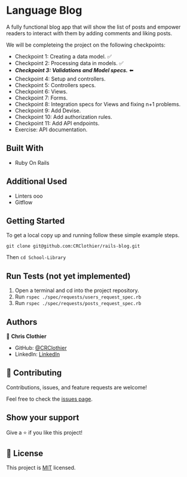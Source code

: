 # Language Blog

A fully functional blog app that will show the list of posts and empower readers to interact with them by adding comments and liking posts.

We will be completeing the project on the following checkpoints:

- Checkpoint 1: Creating a data model. ✅
- Checkpoint 2: Processing data in models. ✅
- ***Checkpoint 3:  Validations and Model specs.*** ⬅️
- Checkpoint 4: Setup and controllers.
- Checkpoint 5: Controllers specs.
- Checkpoint 6: Views.
- Checkpoint 7: Forms.
- Checkpoint 8: Integration specs for Views and fixing n+1 problems.
- Checkpoint 9: Add Devise.
- Checkpoint 10: Add authorization rules.
- Checkpoint 11: Add API endpoints.
- Exercise: API documentation.

## Built With

- Ruby On Rails

## Additional Used

- Linters ooo
- Gitflow


## Getting Started

To get a local copy up and running follow these simple example steps.

`git clone git@github.com:CRClothier/rails-blog.git `

Then `cd School-Library`

## Run Tests (not yet implemented)

1. Open a terminal and cd into the project repository.
2. Run `rspec ./spec/requests/users_request_spec.rb`
3. Run `rspec ./spec/requests/posts_request_spec.rb`

## Authors

👤 **Chris Clothier**

- GitHub: [@CRClothier](https://github.com/CRClothier)
- LinkedIn: [LinkedIn](https://www.linkedin.com/in/crclothier/)

## 🤝 Contributing

Contributions, issues, and feature requests are welcome!

Feel free to check the [issues page](../../issues/).

## Show your support

Give a ⭐️ if you like this project!

## 📝 License

This project is [MIT](./LICENSE) licensed.
